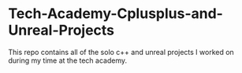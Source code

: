 # Tech-Academy-Cplusplus-and-Unreal-Projects
 
This repo contains all of the solo c++ and unreal projects I worked on during my time at the tech academy.
